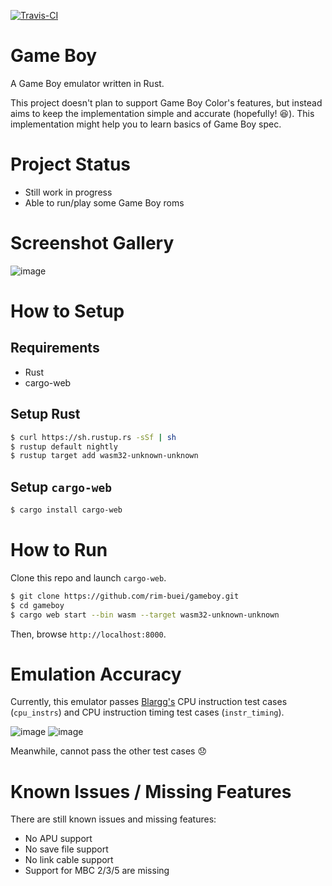 [![Travis-CI](https://travis-ci.org/rim-buei/gameboy.svg)](https://travis-ci.org/rim-buei/gameboy)

# Game Boy
A Game Boy emulator written in Rust.

This project doesn't plan to support Game Boy Color's features, but instead aims to keep the implementation simple and accurate (hopefully! :laughing:). This implementation might help you to learn basics of Game Boy spec.

# Project Status
- Still work in progress
- Able to run/play some Game Boy roms

# Screenshot Gallery
![image](https://user-images.githubusercontent.com/43806767/48777725-b82fbd80-ed16-11e8-8ab9-82351dfe0f8c.png)

# How to Setup
## Requirements
- Rust
- cargo-web

## Setup Rust
```sh
$ curl https://sh.rustup.rs -sSf | sh
$ rustup default nightly
$ rustup target add wasm32-unknown-unknown
```

## Setup `cargo-web`
```sh
$ cargo install cargo-web
```

# How to Run
Clone this repo and launch `cargo-web`.
```sh
$ git clone https://github.com/rim-buei/gameboy.git
$ cd gameboy
$ cargo web start --bin wasm --target wasm32-unknown-unknown
```

Then, browse `http://localhost:8000`.

# Emulation Accuracy
Currently, this emulator passes [Blargg's](http://gbdev.gg8.se/files/roms/blargg-gb-tests/) CPU instruction test cases (`cpu_instrs`) and CPU instruction timing test cases (`instr_timing`).

![image](https://user-images.githubusercontent.com/43806767/50381598-5aecaa80-06ce-11e9-8415-6df6c5a5e1fe.png) ![image](https://user-images.githubusercontent.com/43806767/50383488-f8a89f80-06f7-11e9-8371-15995756fbe7.png)

Meanwhile, cannot pass the other test cases :disappointed:

# Known Issues / Missing Features
There are still known issues and missing features:
- No APU support
- No save file support
- No link cable support
- Support for MBC 2/3/5 are missing
